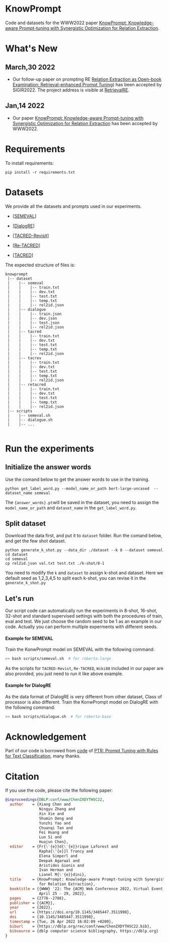 # KnowPrompt


Code and datasets for the WWW2022 paper [KnowPrompt: Knowledge-aware Prompt-tuning  with  Synergistic Optimization for Relation Extraction](https://arxiv.org/pdf/2104.07650.pdf).

# What's New

## March,30 2022
* Our follow-up paper on prompting RE [Relation Extraction as Open-book Examination: Retrieval-enhanced Prompt Tuning](https://arxiv.org/abs/2205.02355)) has been accepted by SIGIR2022. The project address is visible at [RetrievalRE](https://github.com/zjunlp/PromptKG/tree/main/research/RetrievalRE).

## Jan,14 2022
* Our paper [KnowPrompt: Knowledge-aware Prompt-tuning with Synergistic Optimization for Relation Extraction](https://arxiv.org/abs/2104.07650) has been accepted by WWW2022.

Requirements
==========
To install requirements:

```
pip install -r requirements.txt
```

Datasets
==========

We provide all the datasets and prompts used in our experiments.

+ [[SEMEVAL]](dataset/semeval)

+ [[DialogRE]](dataset/dialogue)

+ [[TACRED-Revisit]](dataset/tacrev)

+ [[Re-TACRED]](dataset/retacred)

+ [[TACRED]](dataset/tacred)

The expected structure of files is:


```
knowprompt
 |-- dataset
 |    |-- semeval
 |    |    |-- train.txt       
 |    |    |-- dev.txt
 |    |    |-- test.txt
 |    |    |-- temp.txt
 |    |    |-- rel2id.json
 |    |-- dialogue
 |    |    |-- train.json       
 |    |    |-- dev.json
 |    |    |-- test.json
 |    |    |-- rel2id.json
 |    |-- tacred
 |    |    |-- train.txt       
 |    |    |-- dev.txt
 |    |    |-- test.txt
 |    |    |-- temp.txt
 |    |    |-- rel2id.json
 |    |-- tacrev
 |    |    |-- train.txt       
 |    |    |-- dev.txt
 |    |    |-- test.txt
 |    |    |-- temp.txt
 |    |    |-- rel2id.json
 |    |-- retacred
 |    |    |-- train.txt       
 |    |    |-- dev.txt
 |    |    |-- test.txt
 |    |    |-- temp.txt
 |    |    |-- rel2id.json
 |-- scripts
 |    |-- semeval.sh
 |    |-- dialogue.sh
 |    |-- ...
 
```


Run the experiments
==========

## Initialize the answer words

Use the comand below to get the answer words to use in the training.

```shell
python get_label_word.py --model_name_or_path bert-large-uncased  --dataset_name semeval
```

The `{answer_words}.pt`will be saved in the dataset, you need to assign the `model_name_or_path` and `dataset_name` in the `get_label_word.py`.

## Split dataset

Download the data first, and put it to `dataset` folder. Run the comand below, and get the few shot dataset.

```shell
python generate_k_shot.py --data_dir ./dataset --k 8 --dataset semeval
cd dataset
cd semeval
cp rel2id.json val.txt test.txt ./k-shot/8-1
```
You need to modify the `k` and `dataset` to assign k-shot and dataset. Here we default seed as 1,2,3,4,5 to split each k-shot, you can revise it in the `generate_k_shot.py`

## Let's run

Our script code can automatically run the experiments in 8-shot, 16-shot, 32-shot and 
standard supervised settings with both the procedures of train, eval and test. We just choose the random seed to be 1 as an example in our code. Actually you can perform multiple experments with different seeds.

#### Example for SEMEVAL
Train the KonwPrompt model on SEMEVAL with the following command:

```bash
>> bash scripts/semeval.sh  # for roberta-large
```
As the scripts  for `TACRED-Revist`, `Re-TACRED`, `Wiki80` included in our paper are also provided, you just need to run it like above example.

#### Example for DialogRE
As the data format of DialogRE is very different from other dataset, Class of processor is also different. 
Train the KonwPrompt model on DialogRE with the following command:

```bash
>> bash scripts/dialogue.sh  # for roberta-base
```

# Acknowledgement

Part of our code is borrowed from [code](https://github.com/thunlp/PTR) of [PTR: Prompt Tuning with Rules for Text Classification](https://arxiv.org/abs/2105.11259), many thanks.

# Citation
If you use the code, please cite the following paper:


```bibtex
@inproceedings{DBLP:conf/www/ChenZXDYTHSC22,
  author    = {Xiang Chen and
               Ningyu Zhang and
               Xin Xie and
               Shumin Deng and
               Yunzhi Yao and
               Chuanqi Tan and
               Fei Huang and
               Luo Si and
               Huajun Chen},
  editor    = {Fr{\'{e}}d{\'{e}}rique Laforest and
               Rapha{\"{e}}l Troncy and
               Elena Simperl and
               Deepak Agarwal and
               Aristides Gionis and
               Ivan Herman and
               Lionel M{\'{e}}dini},
  title     = {KnowPrompt: Knowledge-aware Prompt-tuning with Synergistic Optimization
               for Relation Extraction},
  booktitle = {{WWW} '22: The {ACM} Web Conference 2022, Virtual Event, Lyon, France,
               April 25 - 29, 2022},
  pages     = {2778--2788},
  publisher = {{ACM}},
  year      = {2022},
  url       = {https://doi.org/10.1145/3485447.3511998},
  doi       = {10.1145/3485447.3511998},
  timestamp = {Tue, 26 Apr 2022 16:02:09 +0200},
  biburl    = {https://dblp.org/rec/conf/www/ChenZXDYTHSC22.bib},
  bibsource = {dblp computer science bibliography, https://dblp.org}
}
```

